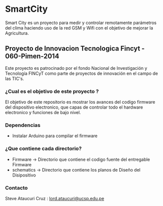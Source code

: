 SmartCity
===========

Smart City es un proyecto para medir y controlar remotamente parámetros del clima 
haciendo uso de la red GSM y Wifi con el objetivo de mejorar la Agricultura.

## Proyecto de Innovacion Tecnologica Fincyt - 060-Pimen-2014 ##
Este proyecto es patrocinado por el fondo Nacional de Investigación y Tecnología FINCyT como parte de proyectos de innovación en el campo de las TIC's.

### ¿Cual es el objetivo de este proyecto ? ###
El objetivo de este repositorio es mostrar los avances del codigo firmware del dispositivo electronico, 
que capas de controlar todo el hardware electronico y funciones de bajo nivel.

### Dependencias ####
* Instalar Arduino para compilar el firmware

### ¿Que contiene cada directorio? ###
 * Firmware -> Directorio que contiene el codigo fuente del entregable Firmware
 * schematics -> Directorio que contiene los planos de Diseño del Disipositivo
 
### Contacto ###
 Steve Ataucuri Cruz : lord.ataucuri@ucsp.edu.pe

